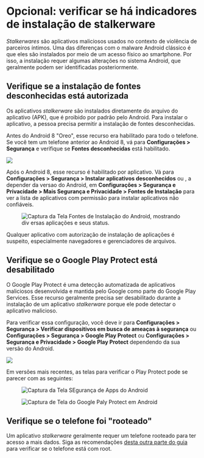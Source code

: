 # Opcional: verificar se há indicadores de instalação de stalkerware

_Stalkerwares_ são aplicativos maliciosos usados ​​no contexto de violência de parceiros íntimos. Uma das diferenças com o malware Android clássico é que eles são instalados por meio de um acesso físico ao smartphone. Por isso, a instalação requer algumas alterações no sistema Android, que geralmente podem ser identificadas posteriormente.

## Verifique se a instalação de fontes desconhecidas está autorizada

Os aplicativos _stalkerware_ são instalados diretamente do arquivo do aplicativo (APK), que é proibido por padrão pelo Android. Para instalar o aplicativo, a pessoa precisa permitir a instalação de fontes desconhecidas.

Antes do Android 8 "Oreo", esse recurso era habilitado para todo o telefone. Se você tem um telefone anterior ao Android 8, vá para **Configurações > Segurança** e verifique se **Fontes desconhecidas** está habilitado.

![](../.gitbook/assets/unknown_sources.png)

Após o Android 8, esse recurso é habilitado por aplicativo. Vá para **Configurações > Segurança > Instalar aplicativos desconhecidos** ou , a depender da versao do Android, em **Configurações > Segurança e Privacidade > Mais Segurança e Privacidade > Fontes de Instalação** para ver a lista de aplicativos com permissão para instalar aplicativos não confiáveis.

<figure><img src="../.gitbook/assets/Screenshot_2024-12-18-16-29-00-86_fc704e6b13c4fb26bf5e411f75da84f2.jpg" alt="Captura da Tela Fontes de Instalação do Android, mostrando div ersas aplicações e seus status."><figcaption></figcaption></figure>

Qualquer aplicativo com autorização de instalação de aplicações é suspeito, especialmente navegadores e gerenciadores de arquivos.

## Verifique se o Google Play Protect está desabilitado

O Google Play Protect é uma detecção automatizada de aplicativos maliciosos desenvolvida e mantida pelo Google como parte do Google Play Services. Esse recurso geralmente precisa ser desabilitado durante a instalação de um aplicativo _stalkerware_ porque ele pode detectar o aplicativo malicioso.

Para verificar essa configuração, você deve ir para **Configurações > Segurança > Verificar dispositivos em busca de ameaças à segurança** ou **Configurações > Segurança > Google Play Protect** ou **Configurações > Segurança e Privacidade > Google Play Protect** dependendo da sua versão do Android.

![](../.gitbook/assets/androidscan.png)

Em versões mais recentes, as telas para verificar o Play Protect pode se parecer com as seguintes:

<figure><img src="../.gitbook/assets/Screenshot_2024-12-18-16-33-01-58_ab1359306de43320f9557c797b1c4be5.jpg" alt="Captura da Tela SEgurança de Apps do Android"><figcaption></figcaption></figure>

<figure><img src="../.gitbook/assets/Screenshot_2024-12-18-16-33-06-98_b5a5c5cb02ca09c784c5d88160e2ec24.jpg" alt="Captura de Tela do Google Paly Protect em Android"><figcaption></figcaption></figure>

## Verifique se o telefone foi "rooteado"

Um aplicativo _stalkerware_ geralmente requer um telefone rooteado para ter acesso a mais dados. Siga as recomendações [desta outra parte do guia](root.md) para verificar se o telefone está com root.
